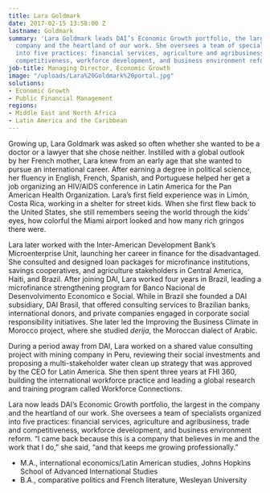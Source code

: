 ```yaml
---
title: Lara Goldmark
date: 2017-02-15 13:58:00 Z
lastname: Goldmark
summary: 'Lara Goldmark leads DAI’s Economic Growth portfolio, the largest in the
  company and the heartland of our work. She oversees a team of specialists organized
  into five practices: financial services, agriculture and agribusiness, trade and
  competitiveness, workforce development, and business environment reform.'
job-title: Managing Director, Economic Growth
image: "/uploads/Lara%20Goldmark%20portal.jpg"
solutions:
- Economic Growth
- Public Financial Management
regions:
- Middle East and North Africa
- Latin America and the Caribbean
---
```


Growing up, Lara Goldmark was asked so often whether she wanted to be a doctor or a lawyer that she chose neither. Instilled with a global outlook by her French mother, Lara knew from an early age that she wanted to pursue an international career. After earning a degree in political science, her fluency in English, French, Spanish, and Portuguese helped her get a job organizing an HIV/AIDS conference in Latin America for the Pan American Health Organization. Lara’s first field experience was in Limón, Costa Rica, working in a shelter for street kids. When she first flew back to the United States, she still remembers seeing the world through the kids’ eyes, how colorful the Miami airport looked and how many rich gringos there were.

Lara later worked with the Inter-American Development Bank’s Microenterprise Unit, launching her career in finance for the disadvantaged. She consulted and designed loan packages for microfinance institutions, savings cooperatives, and agriculture stakeholders in Central America, Haiti, and Brazil. After joining DAI, Lara worked four years in Brazil, leading a microfinance strengthening program for Banco Nacional de Desenvolvimento Economico e Social. While in Brazil she founded a DAI subsidiary, DAI Brasil, that offered consulting services to Brazilian banks, international donors, and private companies engaged in corporate social responsibility initiatives. She later led the Improving the Business Climate in Morocco project, where she studied *derija*, the Moroccan dialect of Arabic.

During a period away from DAI, Lara worked on a shared value consulting project with  mining company in Peru, reviewing their social investments and proposing a multi-stakeholder water clean up strategy that was approved by the CEO for Latin America. She then spent three years at FHI 360, building the international workforce practice and leading a global research and training program called Workforce Connections.

Lara now leads DAI’s Economic Growth portfolio, the largest in the company and the heartland of our work. She oversees a team of specialists organized into five practices: financial services, agriculture and agribusiness, trade and competitiveness, workforce development, and business environment reform. “I came back because this is a company that believes in me and the work that I do,” she said, “and that keeps me growing professionally.”

* M.A., international economics/Latin American studies, Johns Hopkins School of Advanced International Studies
* B.A., comparative politics and French literature, Wesleyan University